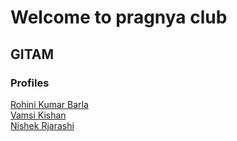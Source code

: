 # Welcome to pragnya club

## GITAM

### Profiles

[Rohini Kumar Barla](rohinibarla)    
[Vamsi Kishan](nrajana)   
[Nishek Rjarashi](nrajarsh)  